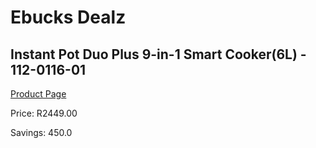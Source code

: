 
# Ebucks Dealz
## Instant Pot Duo Plus 9-in-1 Smart Cooker(6L) - 112-0116-01
[Product Page](https://www.ebucks.com/web/shop/productSelected.do?prodId=1135598442&catId=704983235)

Price: R2449.00

Savings: 450.0


	